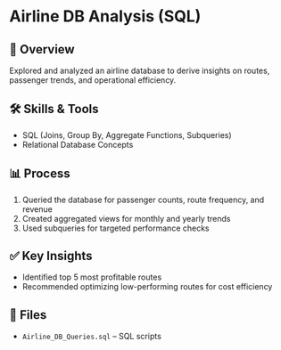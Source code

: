 # Airline DB Analysis (SQL)

## 📌 Overview
Explored and analyzed an airline database to derive insights on routes, passenger trends, and operational efficiency.

## 🛠 Skills & Tools
- SQL (Joins, Group By, Aggregate Functions, Subqueries)
- Relational Database Concepts

## 📊 Process
1. Queried the database for passenger counts, route frequency, and revenue
2. Created aggregated views for monthly and yearly trends
3. Used subqueries for targeted performance checks

## ✅ Key Insights
- Identified top 5 most profitable routes
- Recommended optimizing low-performing routes for cost efficiency

## 📂 Files
- `Airline_DB_Queries.sql` – SQL scripts
